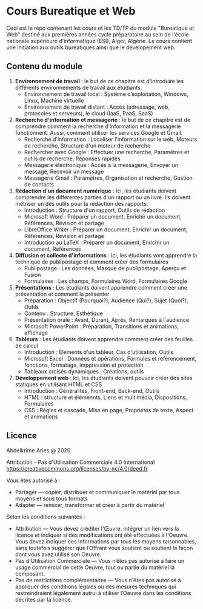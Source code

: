 # Cours Bureatique et Web

Ceci est le répo contenant les cours et les TD/TP du module "Bureatique et Web" destiné aux premières années cycle préparatoire au sein de l'école nationale supérieure d'informatique (ESI), Alger, Algérie.
Le cours contient une initiation aux outils bureatiques ainsi que le dévelopement web.

## Contenu du module

1. **Environnement de travail** : le but de ce chapitre est d'introduire les différents environnements de travail aux étudiants.
    - Environnement de travail local : Système d’exploitation, Windows, Linux, Machine virtuelle
    - Environnement de travail distant : Accès (adressage, web, protocoles et serveurs), le cloud (IaaS, PaaS, SaaS)
1. **Recherche d'information et messagerie** : le but de ce chapitre est de comprendre comment la recherche d'information et la messagerie fonctionnent. Aussi, comment utiliser les services Google et Gmail.
    - Recherche d'information :  Localiser l'information sur le web, Moteurs de recherche, Structure d'un moteur de recherche
    - Rechercher avec Google : Effectuer une recherche, Paramètres et outils de recherche, Réponses rapides
    - Messagerie électronique : Accès à la messagerie, Envoyer un message, Recevoir un message
    - Messagerie Gmail : Paramètres, Organisation et recherche, Gestion de contacts
1. **Rédaction d'un document numérique** : Ici, les étudiants doivent comprendre les différentes parties d'un rapport ou un livre. Ils doivent métriser un des outils pour la rédaction des rapports.
    - Introduction : Structure d'un rapport,  Outils de rédaction
    - Microsoft Word : Préparer un document, Enrichir un document, Références, Révision et partage
    - LibreOffice Writer : Préparer un document, Enrichir un document, Références, Révision et partage
    - Introduction au LaTeX : Préparer un document, Enrichir un document, Références
1. **Diffusion et collecte d'informations** : Ici, les étudiants vont apprendre la technique de publipostage et comment créer des formulaires
    - Publipostage : Les données, Masque de publipostage, Aperçu et Fusion
    - Formulaires : Les champs, Formulaires Word, Formulaires Google
1. **Présentations** : Les étudiants  doivent apprendre comment créer une présentation  et comment la présenter
    - Préparation : Objectif (Pourquoi?), Audience (Qui?), Sujet (Quoi?), Outils
    - Contenu : Structure, Esthétique
    - Présentation orale : Avant, Durant, Après, Remarques à l'audience
    - Microsoft PowerPoint : Préparation, Transitions et animations, affichage
1. **Tableurs** : Les étudiants doivent apprendre comment créer des feuilles de calcul
    - Introduction : Éléments d'un tableur, Cas d'utilisation, Outils
    - Microsoft Excel : Données et opérations, Formules et référencement, fonctions, formatage, imppression et protection
    - Tableaux croisés dynamiques : Créations, outils
1. **Développement web** : Ici, les étudiants doivent pouvoir créer des sites statiques  en utilisant HTML et CSS
    - Introduction : Généralités, Front-end, Back-end, Outils
    - HTML : structure et élémennts, Liens et multimédia, Dispositions, Formulaires
    - CSS : Règles et cascade, Mise en page, Propriétés de texte, Aspect et animations


## Licence

Abdelkrime Aries @ 2020


Attribution - Pas d'Utilisation Commerciale 4.0 International
https://creativecommons.org/licenses/by-nc/4.0/deed.fr

Vous êtes autorisé à :
- Partager — copier, distribuer et communiquer le matériel par tous moyens et sous tous formats
- Adapter — remixer, transformer et créer à partir du matériel

Selon les conditions suivantes :
- Attribution — Vous devez créditer l'Œuvre, intégrer un lien vers la licence et indiquer si des modifications ont été effectuées à
l'Oeuvre. Vous devez indiquer ces informations par tous les moyens raisonnables, sans toutefois suggérer que l’Offrant vous soutient
ou soutient la façon dont vous avez utilisé son Oeuvre.
- Pas d'Utilisation Commerciale — Vous n’êtes pas autorisé à faire un usage commercial de cette Oeuvre, tout ou partie du matériel
la composant.
- Pas de restrictions complémentaires — Vous n'êtes pas autorisé à appliquer des conditions légales ou des mesures techniques
qui restreindraient légalement autrui à utiliser l’Oeuvre dans les conditions décrites par la licence.

